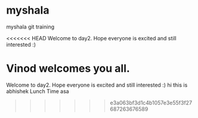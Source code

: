myshala
=======

myshala git training 

<<<<<<< HEAD
Welcome to day2. Hope everyone is excited and still interested :)


Vinod welcomes you all.
=======
Welcome to day2. Hope everyone is excited and still interested  :)
hi this is abhishek
Lunch Time
asa
>>>>>>> e3a063bf3d1c4b1057e3e55f3f27687263676589

